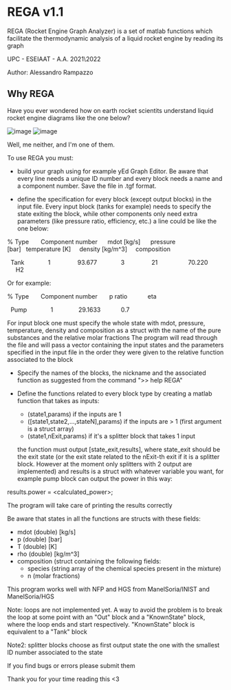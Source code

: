 # REGA v1.1
REGA (Rocket Engine Graph Analyzer) is a set of matlab functions which 
facilitate the thermodynamic analysis of a liquid rocket engine by reading its graph

UPC - ESEIAAT - A.A. 2021\2022

Author: Alessandro Rampazzo

## Why REGA

Have you ever wondered how on earth rocket scientits understand liquid rocket engine diagrams like the one below?

![image](https://user-images.githubusercontent.com/90860412/228891989-ed66f4f8-ecb5-4750-a26e-e823fd7ceff4.png)
![image](https://user-images.githubusercontent.com/90860412/228915455-c9403bbf-c8a8-4420-ad58-ca6629732de8.png)

Well, me neither, and I'm one of them.

To use REGA you must:

- build your graph using for example yEd Graph Editor. Be aware that every
  line needs a unique ID number and every block needs a name and a
  component number. Save the file in .tgf format.

- define the specification for every block (except output blocks) in the
  input file. Every input block (tanks for example) needs to specify the
  state exiting the block, while other components only need extra
  parameters (like pressure ratio, efficiency, etc.) a line could be like
  the one below:

% Type       Component number      mdot [kg/s]      pressure [bar]   temperature [K]     density [kg/m^3]     composition

  Tank              1                93.677              3                21                  70.220              H2

  Or for example:

% Type       Component number       p ratio            eta

  Pump              1               29.1633            0.7

  For input block one must specify the whole state with mdot, pressure,
  temperature, density and composition as a struct with the name of the
  pure substances and the relative molar fractions
  The program will read through the file and will pass a vector containing
  the input states and the parameters specified in the input file in the
  order they were given to the relative function associated to the block

- Specify the names of the blocks, the nickname and the associated function
  as suggested from the command ">> help REGA"

- Define the functions related to every block type by creating a matlab 
  function that takes as inputs: 
  * (state1,params) if the inputs are 1     
  * ([state1,state2,...,stateN],params) if the inputs are > 1 (first 
    argument is a struct array)
  * (state1,nExit,params) if it's a splitter block that takes 1 input

  the function must output [state_exit,results], where state_exit should be
  the exit state (or the exit state related to the nExit-th exit if it is a
  splitter block. However at the moment only splitters with 2 output are
  implemented) and results is a struct with whatever variable you want, for
  example pump block can output the power in this way:

results.power = <calculated_power>;

The program will take care of printing the results correctly

Be aware that states in all the functions are structs with these fields:
- mdot (double) [kg/s]
- p (double) [bar]
- T (double) [K]
- rho (double) [kg/m^3]
- composition (struct containing the following fields:
  - species (string array of the chemical species present in the mixture)
  - n (molar fractions) 

This program works well with NFP and HGS from ManelSoria/INIST and ManelSoria/HGS

Note: loops are not implemented yet. A way to avoid the problem is to break
the loop at some point with an "Out" block and a "KnownState" block, where
the loop ends and start respectively. "KnownState" block is equivalent to a
"Tank" block

Note2: splitter blocks choose as first output state the one with the
smallest ID number associated to the state 

If you find bugs or errors please submit them

Thank you for your time reading this <3
